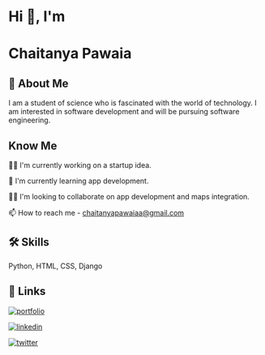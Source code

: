
# Hi 👋, I'm 
# Chaitanya Pawaia


## 🚀 About Me
I am a student of science who is fascinated with the world of technology. I am interested in software development and will be pursuing software engineering.
## Know Me
👩‍💻 I'm currently working on a startup idea.

🧠 I'm currently learning app development.

👯‍♀️ I'm looking to collaborate on app development and maps integration.

📫 How to reach me - chaitanyapawaiaa@gmail.com 



## 🛠 Skills
Python, HTML, CSS, Django


## 🔗 Links
[![portfolio](https://img.shields.io/badge/my_portfolio-000?style=for-the-badge&logo=ko-fi&logoColor=white)](https://linktr.ee/ChaitanyaPawaia)

[![linkedin](https://img.shields.io/badge/linkedin-0A66C2?style=for-the-badge&logo=linkedin&logoColor=white)](https://www.linkedin.com/in/chaitanya-pawaia-4a84581b5/)

[![twitter](https://img.shields.io/badge/twitter-1DA1F2?style=for-the-badge&logo=twitter&logoColor=white)](https://twitter.com/chaitanyapawaia)

